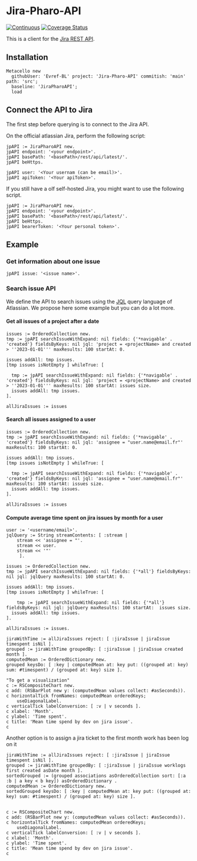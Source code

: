 # Jira-Pharo-API

[![Continuous](https://github.com/Evref-BL/Jira-Pharo-API/actions/workflows/continuous.yml/badge.svg)](https://github.com/Evref-BL/Jira-Pharo-API/actions/workflows/continuous.yml)
[![Coverage Status](https://coveralls.io/repos/github/Evref-BL/Jira-Pharo-API/badge.svg?branch=main)](https://coveralls.io/github/Evref-BL/Jira-Pharo-API?branch=main)

This is a client for the [Jira REST API](https://developer.atlassian.com/cloud/jira/platform/rest/v2/intro/#about).

## Installation 

```st
Metacello new
  githubUser: 'Evref-BL' project: 'Jira-Pharo-API' commitish: 'main' path: 'src';
  baseline: 'JiraPharoAPI';
  load
```

## Connect the API to Jira

The first step before querying is to connect to the Jira API.

On the official atlassian Jira, perform the following script:

```smalltalk
jpAPI := JiraPharoAPI new.
jpAPI endpoint: '<your endpoint>'.
jpAPI basePath: '<basePath>/rest/api/latest/'.
jpAPI beHttps.

jpAPI user: '<Your usernam (can be email)>'.
jpAPI apiToken: '<Your apiToken>'.
```

If you still have a olf self-hosted Jira, you might want to use the following script.

```smalltalk
jpAPI := JiraPharoAPI new.
jpAPI endpoint: '<your endpoint>'.
jpAPI basePath: '<basePath>/rest/api/latest/'.
jpAPI beHttps.
jpAPI bearerToken: '<Your personal token>'.
```

## Example 

### Get information about one issue

```smalltalk
jpAPI issue: '<issue name>'.
```

### Search issue API

We define the API to search issues using the [JQL](https://confluence.atlassian.com/x/egORLQ) query language of Atlassian.
We propose here some example but you can do a lot more.

#### Get all issues of a project after a date

```smalltalk
issues := OrderedCollection new.
tmp := jpAPI searchIssueWithExpand: nil fields: {'*navigable' . 'created'} fieldsByKeys: nil jql: 'project = <projectName> and created > ''2023-01-01''' maxResults: 100 startAt: 0.

issues addAll: tmp issues.
[tmp issues isNotEmpty ] whileTrue: [ 

  tmp := jpAPI searchIssueWithExpand: nil fields: {'*navigable' . 'created'} fieldsByKeys: nil jql: 'project = <projectName> and created > ''2023-01-01''' maxResults: 100 startAt: issues size.
  issues addAll: tmp issues.
].

allJiraIssues := issues
```

#### Search all issues assigned to a user

```smalltalk
issues := OrderedCollection new.
tmp := jpAPI searchIssueWithExpand: nil fields: {'*navigable' . 'created'} fieldsByKeys: nil jql: 'assignee = "user.name@email.fr"' maxResults: 100 startAt: 0.

issues addAll: tmp issues.
[tmp issues isNotEmpty ] whileTrue: [ 

  tmp := jpAPI searchIssueWithExpand: nil fields: {'*navigable' . 'created'} fieldsByKeys: nil jql: 'assignee = "user.name@email.fr"' maxResults: 100 startAt: issues size.
  issues addAll: tmp issues.
].

allJiraIssues := issues
```

#### Compute average time spent on jira issues by month for a user

```smalltalk
user := '<username/email>'.
jqlQuery := String streamContents: [ :stream |
	stream << 'assignee = "'.
	stream << user.
	stream << '"'
	 ].

issues := OrderedCollection new.
tmp := jpAPI searchIssueWithExpand: nil fields: {'*all'} fieldsByKeys: nil jql: jqlQuery maxResults: 100 startAt: 0.

issues addAll: tmp issues.
[tmp issues isNotEmpty ] whileTrue: [ 

	tmp := jpAPI searchIssueWithExpand: nil fields: {'*all'} fieldsByKeys: nil jql: jqlQuery maxResults: 100 startAt:  issues size.
  issues addAll: tmp issues.
].

allJiraIssues := issues.

jiraWithTime := allJiraIssues reject: [ :jiraIssue | jiraIssue timespent isNil ].
grouped := jiraWithTime groupedBy: [ :jiraIssue | jiraIssue created month ].
computedMean := OrderedDictionary new.
grouped keysDo: [ :key | computedMean at: key put: ((grouped at: key) sum: #timespent) / (grouped at: key) size ].

"To get a visualization"
c := RSCompositeChart new.
c add: (RSBarPlot new y: (computedMean values collect: #asSeconds)).
c horizontalTick fromNames: computedMean orderedKeys;
	useDiagonalLabel.
c verticalTick labelConversion: [ :v | v seconds ].
c xlabel: 'Month'.
c ylabel: 'Time spent'.
c title: 'Mean time spend by dev on jira issue'.
c
```

Another option is to assign a jira ticket to the first month work has been log on it

```smalltalk
jiraWithTime := allJiraIssues reject: [ :jiraIssue | jiraIssue timespent isNil ].
grouped := jiraWithTime groupedBy: [ :jiraIssue | jiraIssue worklogs first created asDate month ].
sortedGrouped := (grouped associations asOrderedCollection sort: [:a :b | a key < b key]) asOrderedDictionary .
computedMean := OrderedDictionary new.
sortedGrouped keysDo: [ :key | computedMean at: key put: ((grouped at: key) sum: #timespent) / (grouped at: key) size ].


c := RSCompositeChart new.
c add: (RSBarPlot new y: (computedMean values collect: #asSeconds)).
c horizontalTick fromNames: computedMean orderedKeys;
	useDiagonalLabel.
c verticalTick labelConversion: [ :v | v seconds ].
c xlabel: 'Month'.
c ylabel: 'Time spent'.
c title: 'Mean time spend by dev on jira issue'.
c
```

